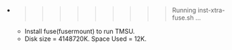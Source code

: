 * >>>>>>>>> Running inst-xtra-fuse.sh ...
  * Install fuse(fusermount) to run TMSU.
  * Disk size = 4148720K. Space Used = 12K.
